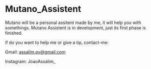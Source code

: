 # Mutano_Assistent

Mutano will be a personal assitent made by me, it will help you with somethings.
Mutano Assistent is in development, just its first phase is finished.

if do you want to help me or give a tip, contact-me:

Gmail: assalim.py@gmail.com

Instagram: JoaoAssalim_
